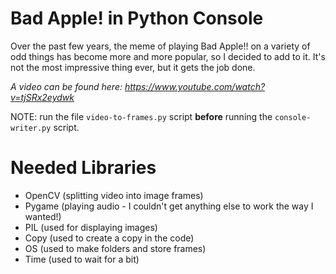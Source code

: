 # Bad Apple! in Python Console

Over the past few years, the meme of playing Bad Apple!! on a variety of odd things has become more and more popular, so I decided to add to it.
It's not the most impressive thing ever, but it gets the job done. 

*A video can be found here: https://www.youtube.com/watch?v=tjSRx2eydwk*

NOTE: run the file `video-to-frames.py` script **before** running the `console-writer.py` script.

# Needed Libraries
- OpenCV (splitting video into image frames)
- Pygame (playing audio - I couldn't get anything else to work the way I wanted!)
- PIL (used for displaying images)
- Copy (used to create a copy in the code)
- OS (used to make folders and store frames)
- Time (used to wait for a bit)
